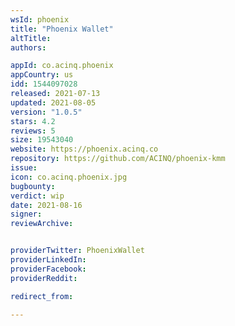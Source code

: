 ```yaml
---
wsId: phoenix
title: "Phoenix Wallet"
altTitle: 
authors:

appId: co.acinq.phoenix
appCountry: us
idd: 1544097028
released: 2021-07-13
updated: 2021-08-05
version: "1.0.5"
stars: 4.2
reviews: 5
size: 19543040
website: https://phoenix.acinq.co
repository: https://github.com/ACINQ/phoenix-kmm
issue: 
icon: co.acinq.phoenix.jpg
bugbounty: 
verdict: wip
date: 2021-08-16
signer: 
reviewArchive:


providerTwitter: PhoenixWallet
providerLinkedIn: 
providerFacebook: 
providerReddit: 

redirect_from:

---
```


